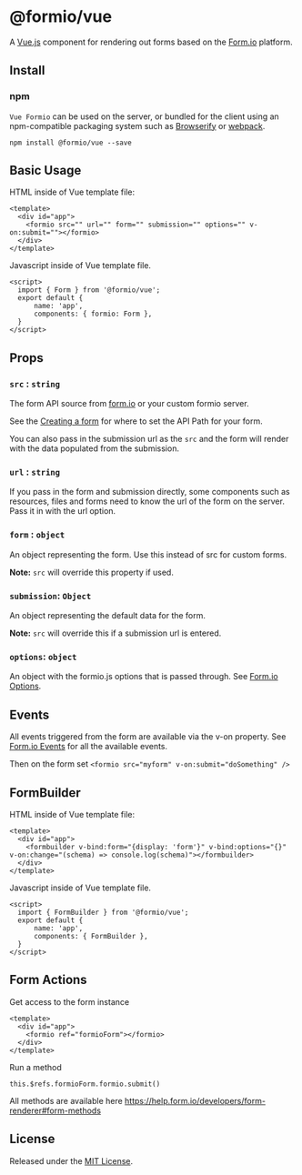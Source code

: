 # @formio/vue

A [Vue.js](https://vuejs.org/) component for rendering out forms based on the [Form.io](https://www.form.io) platform.

## Install

### npm

`Vue Formio` can be used on the server, or bundled for the client using an
npm-compatible packaging system such as [Browserify](http://browserify.org/) or
[webpack](http://webpack.github.io/).

```
npm install @formio/vue --save
```

## Basic Usage

HTML inside of Vue template file:
```
<template>
  <div id="app">
    <formio src="" url="" form="" submission="" options="" v-on:submit=""></formio>
  </div>
</template>
```

Javascript inside of Vue template file.
```
<script>
  import { Form } from '@formio/vue';
  export default {
      name: 'app',
      components: { formio: Form },
  }
</script>
```
## Props

### `src` : `string`

The form API source from [form.io](https://www.form.io) or your custom formio server.

See the [Creating a form](https://help.form.io/userguide/forms/form-creation#creating-a-form)
for where to set the API Path for your form.

You can also pass in the submission url as the `src` and the form will render with the data populated from the submission.

### `url` : `string`

If you pass in the form and submission directly, some components such as resources, files and forms need to know the url of the form on the server. Pass it in with the url option. 

### `form` : `object`

An object representing the form. Use this instead of src for custom forms. 

**Note:** `src` will override this property if used.

### `submission`: `Object`

An object representing the default data for the form.

**Note:** `src` will override this if a submission url is entered.

### `options`: `object`

An object with the formio.js options that is passed through. See [Form.io Options](https://help.form.io/developers/form-development/form-renderer#form-renderer-options).

## Events

All events triggered from the form are available via the v-on property. See [Form.io Events](https://help.form.io/developers/form-development/form-renderer#form-events) for all the available events.

Then on the form set `<formio src="myform" v-on:submit="doSomething" />`

## FormBuilder

HTML inside of Vue template file:
```
<template>
  <div id="app">
    <formbuilder v-bind:form="{display: 'form'}" v-bind:options="{}" v-on:change="(schema) => console.log(schema)"></formbuilder>
  </div>
</template>
```

Javascript inside of Vue template file.
```
<script>
  import { FormBuilder } from '@formio/vue';
  export default {
      name: 'app',
      components: { FormBuilder },
  }
</script>
```

## Form Actions

Get access to the form instance
```
<template>
  <div id="app">
    <formio ref="formioForm"></formio>
  </div>
</template>
```

Run a method
```
this.$refs.formioForm.formio.submit()
```

All methods are available here https://help.form.io/developers/form-renderer#form-methods 

## License
Released under the [MIT License](http://www.opensource.org/licenses/MIT).
